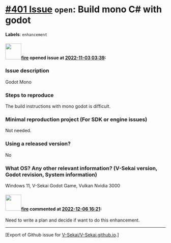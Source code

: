 # [\#401 Issue](https://github.com/V-Sekai/V-Sekai.github.io/issues/401) `open`: Build mono C# with godot
**Labels**: `enhancement`


#### <img src="https://avatars.githubusercontent.com/u/32321?u=c2e06a3d2b49a467aa907e54aa259516440267cc&v=4" width="50">[fire](https://github.com/fire) opened issue at [2022-11-03 03:39](https://github.com/V-Sekai/V-Sekai.github.io/issues/401):

### Issue description

Godot Mono

### Steps to reproduce

The build instructions with mono godot is difficult.

### Minimal reproduction project (For SDK or engine issues)

Not needed.

### Using a released version?

No

### What OS? Any other relevant information? (V-Sekai version, Godot revision, System information)

Windows 11, V-Sekai Godot Game, Vulkan Nvidia 3000

#### <img src="https://avatars.githubusercontent.com/u/32321?u=c2e06a3d2b49a467aa907e54aa259516440267cc&v=4" width="50">[fire](https://github.com/fire) commented at [2022-12-06 16:21](https://github.com/V-Sekai/V-Sekai.github.io/issues/401#issuecomment-1339629046):

Need to write a plan and decide if want to do this enhancement.


-------------------------------------------------------------------------------



[Export of Github issue for [V-Sekai/V-Sekai.github.io](https://github.com/V-Sekai/V-Sekai.github.io).]
